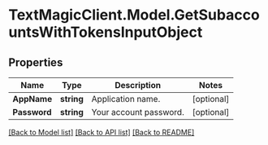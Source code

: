 # TextMagicClient.Model.GetSubaccountsWithTokensInputObject
## Properties

Name | Type | Description | Notes
------------ | ------------- | ------------- | -------------
**AppName** | **string** | Application name. | [optional] 
**Password** | **string** | Your account password. | [optional] 

[[Back to Model list]](../README.md#documentation-for-models) [[Back to API list]](../README.md#documentation-for-api-endpoints) [[Back to README]](../README.md)

